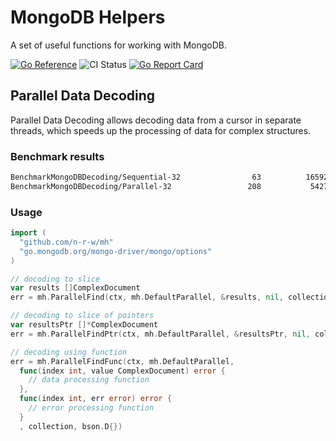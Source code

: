 # MongoDB Helpers

A set of useful functions for working with MongoDB.

[![Go Reference](https://pkg.go.dev/badge/github.com/n-r-w/mh.svg)](https://pkg.go.dev/github.com/n-r-w/mh)
![CI Status](https://github.com/n-r-w/mh/actions/workflows/go.yml/badge.svg)
[![Go Report Card](https://goreportcard.com/badge/github.com/n-r-w/mh)](https://goreportcard.com/report/github.com/n-r-w/mh)

## Parallel Data Decoding

Parallel Data Decoding allows decoding data from a cursor in separate threads, which speeds up the processing of data for complex structures.

### Benchmark results

```txt
BenchmarkMongoDBDecoding/Sequential-32                63          16592513 ns/op         8728794 B/op     209168 allocs/op
BenchmarkMongoDBDecoding/Parallel-32                 208           5427981 ns/op         9055874 B/op     211637 allocs/op
```

### Usage

```go
import (
  "github.com/n-r-w/mh"
  "go.mongodb.org/mongo-driver/mongo/options"
)

// docoding to slice
var results []ComplexDocument
err = mh.ParallelFind(ctx, mh.DefaultParallel, &results, nil, collection, bson.D{}, options.Find().SetBatchSize(100))

// decoding to slice of pointers
var resultsPtr []*ComplexDocument
err = mh.ParallelFindPtr(ctx, mh.DefaultParallel, &resultsPtr, nil, collection, bson.D{})

// decoding using function
err = mh.ParallelFindFunc(ctx, mh.DefaultParallel, 
  func(index int, value ComplexDocument) error {
    // data processing function
  }, 
  func(index int, err error) error {
    // error processing function
  }
  , collection, bson.D{})
```
